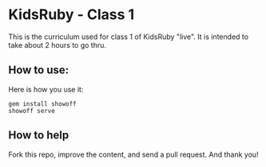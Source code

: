 # KidsRuby - Class 1

This is the curriculum used for class 1 of KidsRuby "live". It is intended to take about 2 hours to go thru.

## How to use:

Here is how you use it:

```
gem install showoff
showoff serve
```

## How to help

Fork this repo, improve the content, and send a pull request. And thank you!
